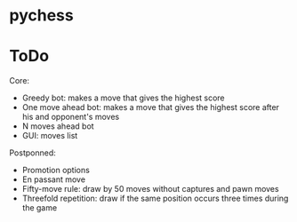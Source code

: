 # pychess

# ToDo

Core:
  - Greedy bot: makes a move that gives the highest score
  - One move ahead bot: makes a move that gives the highest score after his and opponent's moves
  - N moves ahead bot
  - GUI: moves list

Postponned:
  - Promotion options
  - En passant move
  - Fifty-move rule: draw by 50 moves without captures and pawn moves
  - Threefold repetition: draw if the same position occurs three times during the game
  